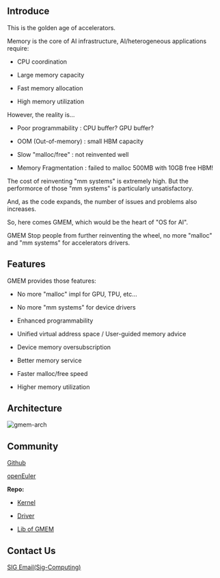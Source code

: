 ## Introduce

This is the golden age of accelerators. 

Memory is the core of AI infrastructure, AI/heterogeneous applications require: 

- CPU coordination

- Large memory capacity

- Fast memory allocation

- High memory utilization

However, the reality is...

- Poor programmability : CPU buffer? GPU buffer? 

- OOM (Out-of-memory) : small HBM capacity

- Slow "malloc/free" : not reinvented well

- Memory Fragmentation : failed to malloc 500MB with 10GB free HBM!

The cost of reinventing "mm systems" is extremely high. But the performorce of those "mm systems" is particularly unsatisfactory. 

And, as the code expands, the number of issues and problems also increases.

So, here comes GMEM, which would be the heart of "OS for AI".

GMEM Stop people from further reinventing the wheel, no more "malloc" and "mm systems" for accelerators drivers. 


## Features

GMEM provides those features:

- No more "malloc" impl for GPU, TPU, etc...

- No more "mm systems" for device drivers

- Enhanced programmability

- Unified virtual address space / User-guided memory advice

- Device memory oversubscription

- Better memory service

- Faster malloc/free speed

- Higher memory utilization


## Architecture

![gmem-arch](/assets/index/image-20230917-gmem-arch.jpg)

## Community

[Github]()

[openEuler]()

**Repo:**

- [Kernel](https://gitee.com/openeuler/kernel/blob/openEuler-23.09/mm/gmem.c)

- [Driver](https://gitee.com/openeuler/kernel/tree/openEuler-23.09/drivers/remote_pager)

- [Lib of GMEM](https://gitee.com/openeuler/libgmem)


## Contact Us

[SIG Email(Sig-Computing)](dev@openeuler.org)

